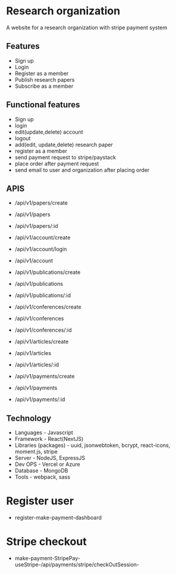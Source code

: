 # Research organization

A website for a research organization with stripe payment system

## Features

- Sign up
- Login
- Register as a member
- Publish research papers
- Subscribe as a member

## Functional features

- Sign up
- login
- edit(update,delete) account
- logout
- add(edit, update,delete) research paper
- register as a member
- send payment request to stripe/paystack
- place order after payment request
- send email to user and organization after placing order

## APIS

- /api/v1/papers/create
- /api/v1/papers
- /api/v1/papers/:id

- /api/v1/account/create
- /api/v1/account/login
- /api/v1/account

- /api/v1/publications/create
- /api/v1/publications
- /api/v1/publications/:id

- /api/v1/conferences/create
- /api/v1/conferences
- /api/v1/conferences/:id

- /api/v1/articles/create
- /api/v1/articles
- /api/v1/articles/:id

- /api/v1/payments/create
- /api/v1/payments
- /api/v1/payments/:id


## Technology

- Languages - Javascript
- Framework - React(NextJS)
- Libraries (packages) - uuid, jsonwebtoken, bcrypt, react-icons, moment.js, stripe
- Server - NodeJS, ExpressJS
- Dev OPS - Vercel or Azure
- Database - MongoDB
- Tools - webpack, sass


# Register user
- register-make-payment-dashboard

# Stripe checkout
- make-payment-StripePay-useStripe-/api/payments/stripe/checkOutSession-

